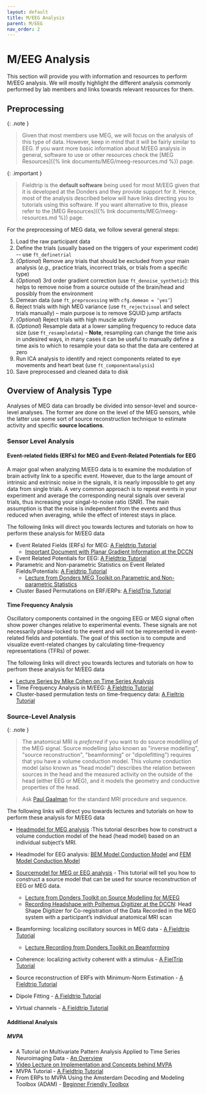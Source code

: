 ```yaml
---
layout: default
title: M/EEG Analysis
parent: M/EEG
nav_order: 2
---
```


# M/EEG Analysis

This section will provide you with information and resources to perform M/EEG analysis. We will mostly highlight the different analysis commonly performed by lab members and links towards relevant resources for them.

## Preprocessing

{: .note }
> Given that most members use MEG, we will focus on the analysis of this type of data. However, keep in mind that it will be fairly similar to EEG. If you want more basic information about M/EEG analysis in general, software to use or other resources check the [MEG Resources]({% link documents/MEG/meeg-resources.md %}) page. 

{: .important }
> Fieldtrip is the **default software** being used for most M/EEG given that it is developed at the Donders and they provide support for it. Hence, most of the analysis described below will have links directing you to tutorials using this software. If you want alternative to this, please refer to the [MEG Resources]({% link documents/MEG/meeg-resources.md %}) page. 


For the preprocessing of MEG data, we follow several general steps:

1. Load the raw participant data
2. Define the trials (usually based on the triggers of your experiment code) -- use `ft_definetrial`
3. (_Optional_) Remove any trials that should be excluded from your main analysis (_e.g.,_ practice trials, incorrect trials, or trials from a specific type)
4. (_Optional_) 3rd order gradient correction (use `ft_denoise_synthetic`): this helps to remove noise from a source outside of the brain/head and possibly from the environment
5. Demean data (use `ft_preprocessing` with `cfg.demean = ‘yes’`)
6. Reject trials with high MEG variance (use `ft_rejectvisual` and select trials manually) – main purpose is to remove SQUID jump artifacts
7. (_Optional_) Reject trials with high muscle activity
8. (_Optional_) Resample data at a lower sampling frequency to reduce data size (use `ft_resampledata`) – **Note**, resampling can change the time axis in undesired ways, in many cases it can be useful to manually define a time axis to which to resample your data so that the data are centered at zero
9. Run ICA analysis to identify and reject components related to eye movements and heart beat (use `ft_componentanalysis`)
10. Save preprocessed and cleaned data to disk

## Overview of Analysis Type
Analyses of MEG data can broadly be divided into sensor-level and source-level analyses. The former are done on the level of the MEG sensors, while the latter use some sort of source reconstruction technique to estimate activity and specific **source locations**.

### Sensor Level Analysis 

#### Event-related fields (ERFs) for MEG and Event-Related Potentials for EEG
A major goal when analyzing M/EEG data is to examine the modulation of brain activity link to a specific event. However, due to the large amount of intrinsic and extrinsic noise in the signals, it is nearly impossible to get any data from single trials. A very common approach is to repeat events in your experiment and average the corresponding neural signals over several trials, thus increasing your singal-to-noise ratio (SNR). The main assumption is that the noise is independent from the events and thus reduced when averaging, while the effect of interest stays in place. 

The following links will direct you towards lectures and tutorials on how to perform these analysis for M/EEG data

- Event Related Fields (ERFs) for MEG: [A Fieldtrip Tutorial](http://www.fieldtriptoolbox.org/tutorial/eventrelatedaveraging/)
  - [Important Document with Planar Gradient Information at the DCCN](./Gradients_MEG.pdf)
- Event Related Potentials for EEG: [A Fieldtrip Tutorial](http://www.fieldtriptoolbox.org/tutorial/preprocessing_erp/)
- Parametric and Non-parametric Statistics on Event Related Fields/Potentials: [A Fieldtrip Tutorial](http://www.fieldtriptoolbox.org/tutorial/eventrelatedstatistics)
  - [Lecture from Donders MEG Toolkit on Parametric and Non-parametric Statistics](https://www.youtube.com/watch?v=x0hR-VsHZj8)
- Cluster Based Permutations on ERF/ERPs: [A FieldTrip Tutorial](http://www.fieldtriptoolbox.org/tutorial/cluster_permutation_timelock)

#### Time Frequency Analysis 

Oscillatory components contained in the ongoing EEG or MEG signal often show power changes relative to experimental events. These signals are not necessarily phase-locked to the event and will not be represented in event-related fields and potentials. The goal of this section is to compute and visualize event-related changes by calculating time-frequency representations (TFRs) of power. 

The following links will direct you towards lectures and tutorials on how to perfrom these analysis for M/EEG data

- [Lecture Series by Mike Cohen on Time Series Analysis](https://www.youtube.com/playlist?list=PLn0OLiymPak2BYu--bR0ADNBJsC4kuRWs)
- Time Frequency Analysis in M/EEG: [A Fieldtrip Tutorial](https://www.fieldtriptoolbox.org/tutorial/timefrequencyanalysis/)
- Cluster-based permutation tests on time-frequency data: [A Fieltrip Tutorial](https://www.fieldtriptoolbox.org/tutorial/cluster_permutation_freq/)


### Source-Level Analysis 

{: .note }
> The anatomical MRI is _preferred_ if you want to do source modelling of the MEG signal. Source modelling (also known as "inverse modelling", "source reconstruction", "beamforming" or "dipolefitting") requires that you have a volume conduction model. This volume conduction model (also known as "head model") describes the relation between sources in the head and the measured activity on the outside of the head (either EEG or MEG), and it models the geometry and conductive properties of the head.

> Ask [Paul Gaalman](https://www.ru.nl/personen/gaalman-p) for the standard MRI procedure and sequence.

The following links will direct you towards lectures and tutorials on how to perform these analysis for M/EEG data

- [Headmodel for MEG analysis](https://www.fieldtriptoolbox.org/tutorial/headmodel_meg/) :This tutorial describes how to construct a volume conduction model of the head (head model) based on an individual subject’s MRI.
- Headmodel for EEG analysis: [BEM Model Conduction Model](https://www.fieldtriptoolbox.org/tutorial/headmodel_eeg_bem/) and [FEM Model Conduction Model](https://www.fieldtriptoolbox.org/tutorial/headmodel_eeg_fem/)
- [Sourcemodel for MEG or EEG analysis](https://www.fieldtriptoolbox.org/tutorial/sourcemodel/) - This tutorial will tell you how to construct a source model that can be used for source reconstruction of EEG or MEG data.
  - [Lecture from Donders Toolkit on Source Modelling for M/EEG](https://www.youtube.com/watch?v=86f5_x9SVQQ)
  - [Recording Headshape with Polhemus Digitizer at the DCCN](./Polhemus_Final.pdf): Head Shape Digitizer for Co-registration of the Data Recorded in the MEG system with a participant’s individual anatomical MRI scan

- Beamforming: localizing oscillatory sources in MEG data - [A Fieldtrip Tutorial](https://www.fieldtriptoolbox.org/workshop/natmeg2014/beamforming/)
  - [Lecture Recording from Donders Toolkit on Beamforming](https://www.youtube.com/watch?v=Ez72OFjSABs)
- Coherence: localizing activity coherent with a stimulus - [A FielTrip Tutorial](https://www.fieldtriptoolbox.org/tutorial/beamformingextended/)
- Source reconstruction of ERFs with Minimum-Norm Estimation - [A Fieldtrip Tutorial](https://www.fieldtriptoolbox.org/tutorial/minimumnormestimate/)
- Dipole Fitting - [A Fieldtrip Tutorial](https://www.fieldtriptoolbox.org/workshop/natmeg2014/dipolefitting/)
- Virtual channels - [A Fieldtrip Tutorial](https://www.fieldtriptoolbox.org/tutorial/virtual_sensors/)

#### Additional Analysis 
##### MVPA

- A Tutorial on Multivariate Pattern Analysis Applied to Time Series Neuroimaging Data - [An Overview](https://direct.mit.edu/jocn/article/29/4/677/28605/Decoding-Dynamic-Brain-Patterns-from-Evoked)
- [Video Lecture on Implementation and Concepts behind MVPA](https://www.youtube.com/watch?v=f3yrVfVtCUE)
- MVPA Tutorial - [A Fieldtrip Tutorial](https://www.fieldtriptoolbox.org/tutorial/mvpa_light/)
- From ERPs to MVPA Using the Amsterdam Decoding and Modeling Toolbox (ADAM) - [Beginner Friendly Toolbox](https://www.frontiersin.org/journals/neuroscience/articles/10.3389/fnins.2018.00368/full)

  
